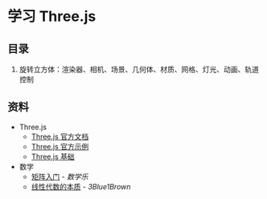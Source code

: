 # 学习 Three.js

## 目录

1. 旋转立方体：渲染器、相机、场景、几何体、材质、网格、灯光、动画、轨道控制

## 资料

- Three.js
  - [Three.js 官方文档](https://threejs.org/docs/index.html#manual/en/introduction/Creating-a-scene)
  - [Three.js 官方示例](https://threejs.org/examples/#webgl_animation_cloth)
  - [Three.js 基础](https://threejsfundamentals.org/)
- 数学
  - [矩阵入门](https://www.shuxuele.com/algebra/matrix-introduction.html) - _数学乐_
  - [线性代数的本质](https://www.bilibili.com/video/av6731067) - _3Blue1Brown_
